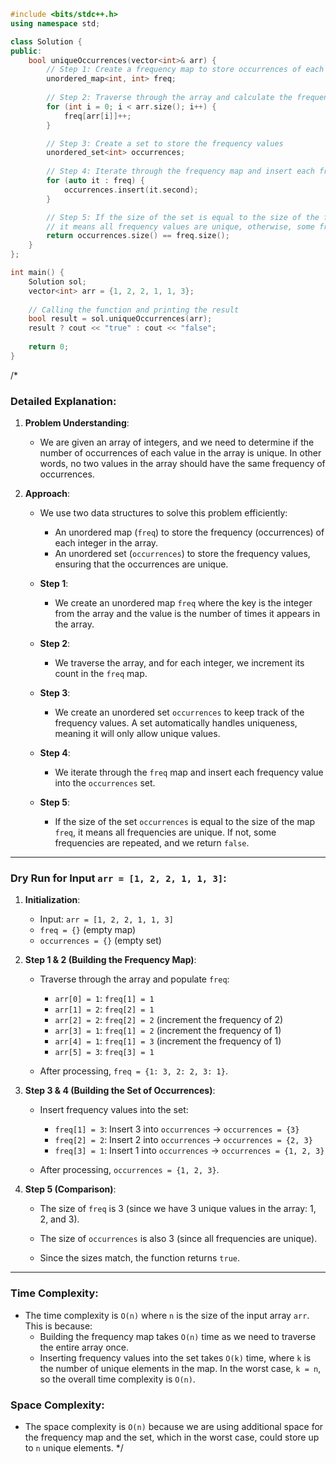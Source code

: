 ```cpp
#include <bits/stdc++.h>
using namespace std;

class Solution {
public:
    bool uniqueOccurrences(vector<int>& arr) {
        // Step 1: Create a frequency map to store occurrences of each element
        unordered_map<int, int> freq;
        
        // Step 2: Traverse through the array and calculate the frequency of each element
        for (int i = 0; i < arr.size(); i++) {
            freq[arr[i]]++;
        }

        // Step 3: Create a set to store the frequency values
        unordered_set<int> occurrences;
        
        // Step 4: Iterate through the frequency map and insert each frequency value into the set
        for (auto it : freq) {
            occurrences.insert(it.second);
        }

        // Step 5: If the size of the set is equal to the size of the frequency map,
        // it means all frequency values are unique, otherwise, some frequencies are repeated
        return occurrences.size() == freq.size();
    }
};

int main() {
    Solution sol;
    vector<int> arr = {1, 2, 2, 1, 1, 3};
    
    // Calling the function and printing the result
    bool result = sol.uniqueOccurrences(arr);
    result ? cout << "true" : cout << "false";
    
    return 0;
}
```
/*
### Detailed Explanation:

1. **Problem Understanding**:
    - We are given an array of integers, and we need to determine if the number of occurrences of each value in the array is unique. In other words, no two values in the array should have the same frequency of occurrences.

2. **Approach**:
    - We use two data structures to solve this problem efficiently:
        - An unordered map (`freq`) to store the frequency (occurrences) of each integer in the array.
        - An unordered set (`occurrences`) to store the frequency values, ensuring that the occurrences are unique.
    
    - **Step 1**:
        - We create an unordered map `freq` where the key is the integer from the array and the value is the number of times it appears in the array.

    - **Step 2**:
        - We traverse the array, and for each integer, we increment its count in the `freq` map.
    
    - **Step 3**:
        - We create an unordered set `occurrences` to keep track of the frequency values. A set automatically handles uniqueness, meaning it will only allow unique values.

    - **Step 4**:
        - We iterate through the `freq` map and insert each frequency value into the `occurrences` set.

    - **Step 5**:
        - If the size of the set `occurrences` is equal to the size of the map `freq`, it means all frequencies are unique. If not, some frequencies are repeated, and we return `false`.

---

### Dry Run for Input `arr = [1, 2, 2, 1, 1, 3]`:

1. **Initialization**:
    - Input: `arr = [1, 2, 2, 1, 1, 3]`
    - `freq = {}` (empty map)
    - `occurrences = {}` (empty set)

2. **Step 1 & 2 (Building the Frequency Map)**:
    - Traverse through the array and populate `freq`:
        - `arr[0] = 1`: `freq[1] = 1`
        - `arr[1] = 2`: `freq[2] = 1`
        - `arr[2] = 2`: `freq[2] = 2` (increment the frequency of 2)
        - `arr[3] = 1`: `freq[1] = 2` (increment the frequency of 1)
        - `arr[4] = 1`: `freq[1] = 3` (increment the frequency of 1)
        - `arr[5] = 3`: `freq[3] = 1`
    
    - After processing, `freq = {1: 3, 2: 2, 3: 1}`.
    
3. **Step 3 & 4 (Building the Set of Occurrences)**:
    - Insert frequency values into the set:
        - `freq[1] = 3`: Insert 3 into `occurrences` → `occurrences = {3}`
        - `freq[2] = 2`: Insert 2 into `occurrences` → `occurrences = {2, 3}`
        - `freq[3] = 1`: Insert 1 into `occurrences` → `occurrences = {1, 2, 3}`
    
    - After processing, `occurrences = {1, 2, 3}`.

4. **Step 5 (Comparison)**:
    - The size of `freq` is 3 (since we have 3 unique values in the array: 1, 2, and 3).
    - The size of `occurrences` is also 3 (since all frequencies are unique).
    
    - Since the sizes match, the function returns `true`.

---

### Time Complexity:
- The time complexity is `O(n)` where `n` is the size of the input array `arr`. This is because:
    - Building the frequency map takes `O(n)` time as we need to traverse the entire array once.
    - Inserting frequency values into the set takes `O(k)` time, where `k` is the number of unique elements in the map. In the worst case, `k = n`, so the overall time complexity is `O(n)`.

### Space Complexity:
- The space complexity is `O(n)` because we are using additional space for the frequency map and the set, which in the worst case, could store up to `n` unique elements.
*/
